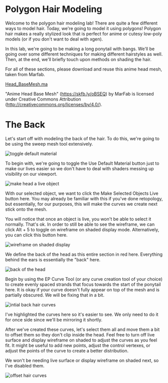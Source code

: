 # Polygon Hair Modeling

Welcome to the polygon hair modeling lab! There are quite a few different ways to model hair. Today, we're going to model it using polygons! Polygon hair makes a really stylized look that is perfect for anime or cutesy low-poly models (or if you don't want to deal with xgen).

In this lab, we're going to be making a long ponytail with bangs. We'll be going over some different techniques for making different hairstyles as well. Then, at the end, we'll briefly touch upon methods on shading the hair.

For all of these sections, please download and reuse this anime head mesh, taken from Marfab.

[Head_BaseMesh.ma](Head_BaseMesh.ma)

"Anime Head Base Mesh" (https://skfb.ly/oBSEQ) by MarFab is licensed under Creative Commons Attribution (http://creativecommons.org/licenses/by/4.0/).

# The Back

Let's start off with modeling the back of the hair. To do this, we're going to be using the sweep mesh tool extensively.

![toggle default material](picture_1.png)

To begin with, we're going to toggle the Use Default Material button just to make our lives easier so we don't have to deal with shaders messing up visibility on our viewport.

![make head a live object](picture_2.png)

With our selected object, we want to click the Make Selected Objects Live button here. You may already be familiar with this if you've done retopology, but essentially, for our purposes, this will make the curves we create next stick onto the mesh.

You will notice that once an object is live, you won't be able to select it normally. That's ok. In order to still be able to see the wireframe, we can click Alt + 5 to toggle on wireframe on shaded display mode. Alternatively, you can click this button here.

![wireframe on shaded display](picture_3.png)

We define the back of the head as this entire section in red here. Everything behind the ears is essentially the "back" here.

![back of the head](picture_4.png)

Begin by using the EP Curve Tool (or any curve creation tool of your choice) to create evenly spaced strands that focus towards the start of the ponytail here. It is okay if your curve doesn't fully appear on top of the mesh and is partially obscured. We will be fixing that in a bit.

![intial back hair curves](picture_5.png)

I've highlighted the curves here so it's easier to see. We only need to do it for once side since we'll be mirroring it shortly.

After we've created these curves, let's select them all and move them a bit to offset them so they don't clip inside the head. Feel free to turn off live surface and display wireframe on shaded to adjust the curves as you feel fit. It might be useful to add new points, adjust the control vertexes, or adjust the points of the curve to create a better distribution.

We won't be needing live surface or display wireframe on shaded next, so I've disabled them.

![offset hair curves](picture_6.png)
